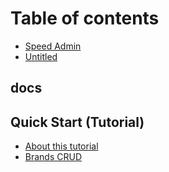 # Table of contents

* [Speed Admin](README.md)
* [Untitled](untitled.md)

## docs

## Quick Start \(Tutorial\)

* [About this tutorial](quick-start-tutorial/about-this-tutorial.md)
* [Brands CRUD](quick-start-tutorial/brands-crud.md)

